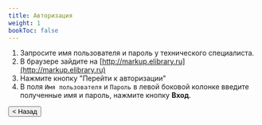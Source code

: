 ```yaml
---
title: Авторизация
weight: 1
bookToc: false
---
```


1. Запросите имя пользователя и пароль у технического специалиста.
1. В браузере зайдите на [http://markup.elibrary.ru](http://markup.elibrary.ru)
1. Нажмите кнопку "Перейти к авторизации"
1. В поля `Имя пользователя` и `Пароль` в левой боковой колонке введите полученные имя и пароль, нажмите кнопку **Вход**.

<button onclick="goBack()">< Назад</button>
<script>
function goBack() {
  window.history.back();
}
</script>
